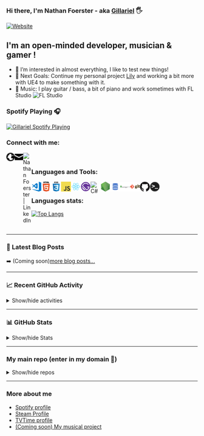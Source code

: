 ### Hi there, I'm Nathan Foerster - aka [Gillariel][website] 🖐️

[![Website](https://img.shields.io/website?label=Gillariel.com&style=for-the-badge&url=https%3A%2F%2Fgillariel.com)][website]

## I'm an open-minded developer, musician & gamer !
- 🌱 I’m interested in almost everything, I like to test new things!
- 🥅 Next Goals: Continue my personal project [Lily](https://github.com/Gillariel/Lily) and working a bit more with UE4 to make something with it.
- 🎸 Music: I play guitar / bass, a bit of piano and work sometimes with FL Studio <img alt="FL Studio" width="32px" src="https://www.thedawstudio.com/wp-content/uploads/2016/08/FL-Studio-Icon-600x800-560x420.png" />


### Spotify Playing 🎧

[<img src="https://spotify-github-readme.gillariel.vercel.app/api/spotify" alt="Gillariel Spotify Playing" width="350" />](https://open.spotify.com/user/gillariel)


### Connect with me:

[<img align="left" alt="Gillariel.com" width="22px" src="https://raw.githubusercontent.com/iconic/open-iconic/master/svg/globe.svg" />][website]
[<img align="left" alt="Gillariel.com" width="22px" src="https://raw.githubusercontent.com/iconic/open-iconic/master/svg/envelope-closed.svg" />](mailto:foerster.nathan@hotmail.com)
<!-- [<img align="left" alt="codeSTACKr | YouTube" width="22px" src="https://cdn.jsdelivr.net/npm/simple-icons@v3/icons/youtube.svg" />][youtube]
[<img align="left" alt="codeSTACKr | Twitter" width="22px" src="https://cdn.jsdelivr.net/npm/simple-icons@v3/icons/twitter.svg" />][twitter] -->
[<img align="left" alt="Nathan Foerster | LinkedIn" width="22px" src="https://cdn.jsdelivr.net/npm/simple-icons@v3/icons/linkedin.svg" />][linkedin]
<!-- [<img align="left" alt="codeSTACKr | Instagram" width="22px" src="https://cdn.jsdelivr.net/npm/simple-icons@v3/icons/instagram.svg" />][instagram] -->

<br />

### Languages and Tools:

<img align="left" alt="Visual Studio Code" width="26px" src="https://raw.githubusercontent.com/github/explore/80688e429a7d4ef2fca1e82350fe8e3517d3494d/topics/visual-studio-code/visual-studio-code.png" />
<img align="left" alt="HTML5" width="26px" src="https://raw.githubusercontent.com/github/explore/80688e429a7d4ef2fca1e82350fe8e3517d3494d/topics/html/html.png" />
<img align="left" alt="CSS3" width="26px" src="https://raw.githubusercontent.com/github/explore/80688e429a7d4ef2fca1e82350fe8e3517d3494d/topics/css/css.png" />
<img align="left" alt="JavaScript" width="26px" src="https://raw.githubusercontent.com/github/explore/80688e429a7d4ef2fca1e82350fe8e3517d3494d/topics/javascript/javascript.png" />
<img align="left" alt="React" width="26px" src="https://raw.githubusercontent.com/github/explore/80688e429a7d4ef2fca1e82350fe8e3517d3494d/topics/react/react.png" />
<img align="left" alt="Gatsby" width="26px" src="https://raw.githubusercontent.com/github/explore/e94815998e4e0713912fed477a1f346ec04c3da2/topics/gatsby/gatsby.png" />
<img align="left" alt="C#" width="26px" src="https://upload.wikimedia.org/wikipedia/commons/thumb/7/7a/C_Sharp_logo.svg/932px-C_Sharp_logo.svg.png" />
<img align="left" alt="Node.js" width="26px" src="https://raw.githubusercontent.com/github/explore/80688e429a7d4ef2fca1e82350fe8e3517d3494d/topics/nodejs/nodejs.png" />
<img align="left" alt="SQL" width="26px" src="https://raw.githubusercontent.com/github/explore/80688e429a7d4ef2fca1e82350fe8e3517d3494d/topics/sql/sql.png" />
<img align="left" alt="MongoDB" width="26px" src="https://raw.githubusercontent.com/github/explore/80688e429a7d4ef2fca1e82350fe8e3517d3494d/topics/mongodb/mongodb.png" />
<img align="left" alt="Git" width="26px" src="https://raw.githubusercontent.com/github/explore/80688e429a7d4ef2fca1e82350fe8e3517d3494d/topics/git/git.png" />
<img align="left" alt="GitHub" width="26px" src="https://raw.githubusercontent.com/github/explore/78df643247d429f6cc873026c0622819ad797942/topics/github/github.png" />
<img align="left" alt="Bash" width="26px" src="https://raw.githubusercontent.com/github/explore/80688e429a7d4ef2fca1e82350fe8e3517d3494d/topics/terminal/terminal.png" />

<br />

### Languages stats:

[![Top Langs](https://github-readme-stats.gillariel.vercel.app/api/top-langs/?username=Gillariel&layout=compact&theme=dracula)](Stats)

<br />

---

<!-- ### 📺 Latest YouTube Videos-->

<!-- YOUTUBE:START -->
<!-- YOUTUBE:END -->

<!-- ➡️ [more videos...](https://youtube.com/codestackr)-->

<!-- --- -->

### 📕 Latest Blog Posts

<!-- BLOG-POST-LIST:START -->
<!-- BLOG-POST-LIST:END -->

➡️ (Coming soon)[more blog posts...](https://gillariel.com/blogs)

---

### 📈 Recent GitHub Activity
<details>
  <summary>Show/hide activities</summary>
  <!--START_SECTION:activity-->

1. ❗️ Opened issue [#1](https://github.com/Gillariel/html-generator/issues/1) in [Gillariel/html-generator](https://github.com/Gillariel/html-generator)
2. ❗️ Closed issue [#880](https://github.com/DeepLabCut/DeepLabCut/issues/880) in [DeepLabCut/DeepLabCut](https://github.com/DeepLabCut/DeepLabCut)
3. 🗣 Commented on [#880](https://github.com/DeepLabCut/DeepLabCut/issues/880) in [DeepLabCut/DeepLabCut](https://github.com/DeepLabCut/DeepLabCut)
4. ❗️ Opened issue [#880](https://github.com/DeepLabCut/DeepLabCut/issues/880) in [DeepLabCut/DeepLabCut](https://github.com/DeepLabCut/DeepLabCut)
  
  <!--END_SECTION:activity-->
</details>

---

### 📊 GitHub Stats
<details>
  <summary>Show/hide Stats</summary>
  <img alt="Gillariel GitHub Stats" src="https://github-readme-stats.gillariel.vercel.app/api?username=Gillariel&show_icons=true&hide_border=true&theme=dracula" />
</details>

---

### My main repo (enter in my domain 🏰)
<details>
  <summary>Show/hide repos</summary>

  [![ReadMe Card](https://github-readme-stats.vercel.app/api/pin/?username=Gillariel&repo=Lily&theme=dracula)](https://github.com/Gillariel/Lily)
  [![ReadMe Card](https://github-readme-stats.vercel.app/api/pin/?username=Gillariel&repo=html-generator&theme=dracula)](https://github.com/Gillariel/html-generator)

</details>

---

### More about me

  - [Spotify profile](https://open.spotify.com/user/gillariel)
  - [Steam Profile](https://steamcommunity.com/id/Gillariel)
  - [TVTime profile](https://www.tvtime.com/en/user/41128990/profile)
  - [(Coming soon) My musical project](https://gillariel.com/music)

[website]: https://gillariel.com
[linkedin]: https://www.linkedin.com/in/nathan-foerster

